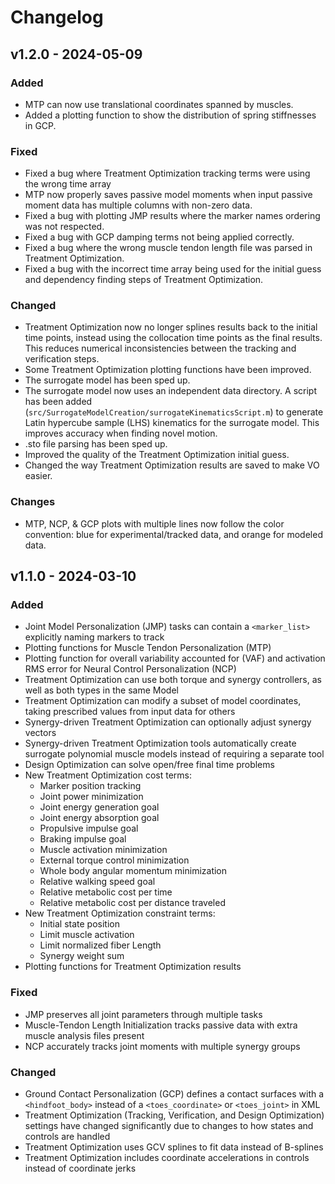 # Changelog

## v1.2.0 - 2024-05-09

### Added
- MTP can now use translational coordinates spanned by muscles.
- Added a plotting function to show the distribution of spring stiffnesses in GCP.

### Fixed
- Fixed a bug where Treatment Optimization tracking terms were using the wrong time array
- MTP now properly saves passive model moments when input passive moment data has multiple columns with non-zero data.
- Fixed a bug with plotting JMP results where the marker names ordering was not respected.
- Fixed a bug with GCP damping terms not being applied correctly.
- Fixed a bug where the wrong muscle tendon length file was parsed in Treatment Optimization.
- Fixed a bug with the incorrect time array being used for the initial guess and dependency finding steps of Treatment Optimization.

### Changed
- Treatment Optimization now no longer splines results back to the initial time points, instead using the collocation time points as the final results. This reduces numerical inconsistencies between the tracking and verification steps.
- Some Treatment Optimization plotting functions have been improved.
- The surrogate model has been sped up.
- The surrogate model now uses an independent data directory. A script has been added (`src/SurrogateModelCreation/surrogateKinematicsScript.m`) to generate Latin hypercube sample (LHS) kinematics for the surrogate model. This improves accuracy when finding novel motion.
- .sto file parsing has been sped up.
- Improved the quality of the Treatment Optimization initial guess.
- Changed the way Treatment Optimization results are saved to make VO easier.

### Changes
- MTP, NCP, & GCP plots with multiple lines now follow the color convention: blue for experimental/tracked data, and orange for modeled data.

## v1.1.0 - 2024-03-10

### Added
- Joint Model Personalization (JMP) tasks can contain a `<marker_list>` explicitly naming markers to track
- Plotting functions for Muscle Tendon Personalization (MTP)
- Plotting function for overall variability accounted for (VAF) and activation RMS error for Neural Control Personalization (NCP)
- Treatment Optimization can use both torque and synergy controllers, as well as both types in the same Model
- Treatment Optimization can modify a subset of model coordinates, taking prescribed values from input data for others
- Synergy-driven Treatment Optimization can optionally adjust synergy vectors
- Synergy-driven Treatment Optimization tools automatically create surrogate polynomial muscle models instead of requiring a separate tool
- Design Optimization can solve open/free final time problems
- New Treatment Optimization cost terms: 
	- Marker position tracking
	- Joint power minimization
	- Joint energy generation goal
	- Joint energy absorption goal
	- Propulsive impulse goal
	- Braking impulse goal
	- Muscle activation minimization
	- External torque control minimization
	- Whole body angular momentum minimization
	- Relative walking speed goal
	- Relative metabolic cost per time
	- Relative metabolic cost per distance traveled
- New Treatment Optimization constraint terms: 
	- Initial state position
	- Limit muscle activation
	- Limit normalized fiber Length
	- Synergy weight sum
- Plotting functions for Treatment Optimization results


### Fixed
- JMP preserves all joint parameters through multiple tasks
- Muscle-Tendon Length Initialization tracks passive data with extra muscle analysis files present
- NCP accurately tracks joint moments with multiple synergy groups


### Changed
- Ground Contact Personalization (GCP) defines a contact surfaces with a `<hindfoot_body>` instead of a `<toes_coordinate>` or `<toes_joint>` in XML
- Treatment Optimization (Tracking, Verification, and Design Optimization) settings have changed significantly due to changes to how states and controls are handled
- Treatment Optimization uses GCV splines to fit data instead of B-splines
- Treatment Optimization includes coordinate accelerations in controls instead of coordinate jerks

